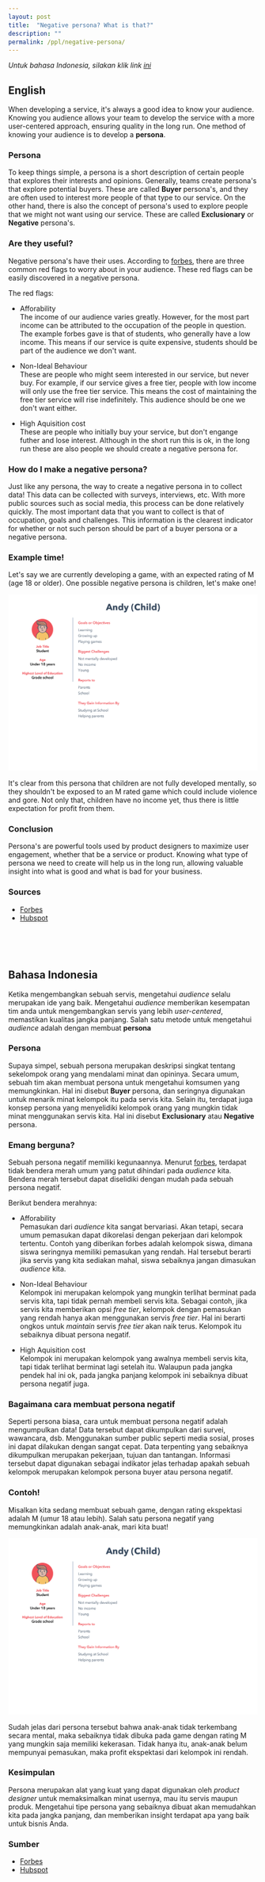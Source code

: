 ```yaml
---
layout: post
title:  "Negative persona? What is that?"
description: ""
permalink: /ppl/negative-persona/
---
```


_Untuk bahasa Indonesia, silakan klik link [ini](#bahasa-indonesia)_

## English
When developing a service, it's always a good idea to know your audience. Knowing you audience allows your team to develop the service with a more user-centered approach, ensuring quality in the long run. One method of knowing your audience is to develop a **persona**.

### Persona
To keep things simple, a persona is a short description of certain people that explores their interests and opinions. Generally, teams create persona's that explore potential buyers. These are called **Buyer** persona's, and they are often used to interest more people of that type to our service. On the other hand, there is also the concept of persona's used to explore people that we might not want using our service. These are called **Exclusionary** or **Negative** persona's.

### Are they useful?
Negative persona's have their uses. According to [forbes](https://www.forbes.com/sites/rebeccasadwick/2020/05/28/negative-buyer-personas/), there are three common red flags to worry about in your audience. These red flags can be easily discovered in a negative persona.

The red flags:

* Afforability <br>
    The income of our audience varies greatly. However, for the most part income can be attributed to the occupation of the people in question. The example forbes gave is that of students, who generally have a low income. This means if our service is quite expensive, students should be part of the audience we don't want.

* Non-Ideal Behaviour <br>
    These are people who might seem interested in our service, but never buy. For example, if our service gives a free tier, people with low income will only use the free tier service. This means the cost of maintaining the free tier service will rise indefinitely. This audience should be one we don't want either.

* High Aquisition cost <br>
    These are people who initially buy your service, but don't engange futher and lose interest. Although in the short run this is ok, in the long run these are also people we should create a negative persona for.

### How do I make a negative persona?
Just like any persona, the way to create a negative persona in to collect data! This data can be collected with surveys, interviews, etc. With more public sources such as social media, this process can be done relatively quickly. The most important data that you want to collect is that of occupation, goals and challenges. This information is the clearest indicator for whether or not such person should be part of a buyer persona or a negative persona.

### Example time!
Let's say we are currently developing a game, with an expected rating of M (age 18 or older). One possible negative persona is children, let's make one!

![Error](/assets/images/PPL/Persona/1.png)

It's clear from this persona that children are not fully developed mentally, so they shouldn't be exposed to an M rated game which could include violence and gore. Not only that, children have no income yet, thus there is little expectation for profit from them.

### Conclusion
Persona's are powerful tools used by product designers to maximize user engagement, whether that be a service or product. Knowing what type of persona we need to create will help us in the long run, allowing valuable insight into what is good and what is bad for your business.

### Sources
* [Forbes](https://www.forbes.com/sites/rebeccasadwick/2020/05/28/negative-buyer-personas/)
* [Hubspot](https://blog.hubspot.com/blog/tabid/6307/bid/33573/Everything-Marketers-Need-to-Know-About-Creating-Exclusionary-Personas.aspx)

<br>
<br>
<br>

## Bahasa Indonesia
Ketika mengembangkan sebuah servis, mengetahui _audience_ selalu merupakan ide yang baik. Mengetahui _audience_ memberikan kesempatan tim anda untuk mengembangkan servis yang lebih _user-centered_, memastikan kualitas jangka panjang. Salah satu metode untuk mengetahui _audience_ adalah dengan membuat **persona**

### Persona
Supaya simpel, sebuah persona merupakan deskripsi singkat tentang sekelompok orang yang mendalami minat dan opininya. Secara umum, sebuah tim akan membuat persona untuk mengetahui komsumen yang memungkinkan. Hal ini disebut **Buyer** persona, dan seringnya digunakan untuk menarik minat kelompok itu pada servis kita. Selain itu, terdapat juga konsep persona yang menyelidiki kelompok orang yang mungkin tidak minat menggunakan servis kita. Hal ini disebut **Exclusionary** atau **Negative** persona.

### Emang berguna?
Sebuah persona negatif memiliki kegunaannya. Menurut [forbes](https://www.forbes.com/sites/rebeccasadwick/2020/05/28/negative-buyer-personas/), terdapat tidak bendera merah umum yang patut dihindari pada _audience_ kita. Bendera merah tersebut dapat diselidiki dengan mudah pada sebuah persona negatif.

Berikut bendera merahnya:

* Afforability <br>
    Pemasukan dari _audience_ kita sangat bervariasi. Akan tetapi, secara umum pemasukan dapat dikorelasi dengan pekerjaan dari kelompok tertentu. Contoh yang diberikan forbes adalah kelompok siswa, dimana siswa seringnya memiliki pemasukan yang rendah. Hal tersebut berarti jika servis yang kita sediakan mahal, siswa sebaiknya jangan dimasukan _audience_ kita.

* Non-Ideal Behaviour <br>
    Kelompok ini merupakan kelompok yang mungkin terlihat berminat pada servis kita, tapi tidak pernah membeli servis kita. Sebagai contoh, jika servis kita memberikan opsi _free tier_, kelompok dengan pemasukan yang rendah hanya akan menggunakan servis _free tier_. Hal ini berarti ongkos untuk _maintain_ servis _free tier_ akan naik terus. Kelompok itu sebaiknya dibuat persona negatif.

* High Aquisition cost <br>
    Kelompok ini merupakan kelompok yang awalnya membeli servis kita, tapi tidak terlihat berminat lagi setelah itu. Walaupun pada jangka pendek hal ini ok, pada jangka panjang kelompok ini sebaiknya dibuat persona negatif juga.

### Bagaimana cara membuat persona negatif
Seperti persona biasa, cara untuk membuat persona negatif adalah mengumpulkan data! Data tersebut dapat dikumpulkan dari survei, wawancara, dsb. Menggunakan sumber public seperti media sosial, proses ini dapat dilakukan dengan sangat cepat. Data terpenting yang sebaiknya dikumpulkan merupakan pekerjaan, tujuan dan tantangan. Informasi tersebut dapat digunakan sebagai indikator jelas terhadap apakah sebuah kelompok merupakan kelompok persona buyer atau persona negatif.

### Contoh!
Misalkan kita sedang membuat sebuah game, dengan rating ekspektasi adalah M (umur 18 atau lebih). Salah satu persona negatif yang memungkinkan adalah anak-anak, mari kita buat!

![Error](/assets/images/PPL/Persona/1.png)

Sudah jelas dari persona tersebut bahwa anak-anak tidak terkembang secara mental, maka sebaiknya tidak dibuka pada game dengan rating M yang mungkin saja memiliki kekerasan. Tidak hanya itu, anak-anak belum mempunyai pemasukan, maka profit ekspektasi dari kelompok ini rendah.

### Kesimpulan
Persona merupakan alat yang kuat yang dapat digunakan oleh _product designer_ untuk memaksimalkan minat usernya, mau itu servis maupun produk. Mengetahui tipe persona yang sebaiknya dibuat akan memudahkan kita pada jangka panjang, dan memberikan insight terdapat apa yang baik untuk bisnis Anda.

### Sumber
* [Forbes](https://www.forbes.com/sites/rebeccasadwick/2020/05/28/negative-buyer-personas/)
* [Hubspot](https://blog.hubspot.com/blog/tabid/6307/bid/33573/Everything-Marketers-Need-to-Know-About-Creating-Exclusionary-Personas.aspx)
